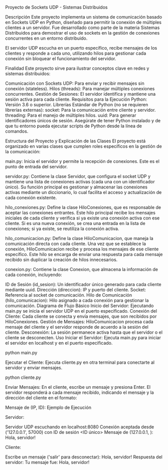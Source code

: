 Proyecto de Sockets UDP - Sistemas Distribuidos

Descripción
Este proyecto implementa un sistema de comunicación basado en Sockets UDP en Python, diseñado para permitir la conexión de múltiples clientes a un servidor. Fue desarrollado como parte de la materia Sistemas Distribuidos para demostrar el uso de sockets en la gestión de conexiones concurrentes en un entorno distribuido.

El servidor UDP escucha en un puerto específico, recibe mensajes de los clientes y responde a cada uno, utilizando hilos para gestionar cada conexión sin bloquear el funcionamiento del servidor.

Finalidad
Este proyecto sirve para ilustrar conceptos clave en redes y sistemas distribuidos:

Comunicación con Sockets UDP: Para enviar y recibir mensajes sin conexión (stateless).
Hilos (threads): Para manejar múltiples conexiones concurrentes.
Gestión de Sesiones: El servidor identifica y mantiene una sesión activa para cada cliente.
Requisitos para la Ejecución
Python: Versión 3.6 o superior.
Librerías Estándar de Python (no se requieren librerías externas):
socket: Para la comunicación entre cliente y servidor.
threading: Para el manejo de múltiples hilos.
uuid: Para generar identificadores únicos de sesión.
Asegúrate de tener Python instalado y de que tu entorno pueda ejecutar scripts de Python desde la línea de comandos.

Estructura del Proyecto y Explicación de las Clases
El proyecto está organizado en varias clases que cumplen roles específicos en la gestión de la comunicación:

main.py: Inicia el servidor y permite la recepción de conexiones. Este es el punto de entrada del servidor.

servidor.py: Contiene la clase Servidor, que configura el socket UDP y mantiene una lista de conexiones activas (cada una con un identificador único). Su función principal es gestionar y almacenar las conexiones activas mediante un diccionario, lo cual facilita el acceso y actualización de cada conexión existente.

hilo_conexiones.py: Define la clase HiloConexiones, que es responsable de aceptar las conexiones entrantes. Este hilo principal recibe los mensajes iniciales de cada cliente y verifica si ya existe una conexión activa con ese cliente. Si es una nueva conexión, se crea una entrada en la lista de conexiones; si ya existe, se reutiliza la conexión activa.

hilo_comunicacion.py: Define la clase HiloComunicacion, que maneja la comunicación directa con cada cliente. Una vez que se establece la conexión, HiloComunicacion recibe y procesa los mensajes de ese cliente específico. Este hilo se encarga de enviar una respuesta para cada mensaje recibido sin duplicar la creación de hilos innecesarios.

conexion.py: Contiene la clase Conexion, que almacena la información de cada conexión, incluyendo:

ID de Sesión (id_sesion): Un identificador único generado para cada cliente mediante uuid.
Dirección (direccion): IP y puerto del cliente.
Socket: Referencia al socket de comunicación.
Hilo de Comunicación (hilo_comunicacion): Hilo asignado a cada conexión para gestionar la comunicación.
Diagrama de Flujo Básico
Inicio del Servidor: Ejecutando main.py se inicia el servidor UDP en el puerto especificado.
Conexión del Cliente: Cada cliente se conecta y envía mensajes, que son recibidos por HiloConexiones.
Gestión de Mensajes: HiloComunicacion procesa cada mensaje del cliente y el servidor responde de acuerdo a la sesión del cliente.
Desconexión: La sesión permanece activa hasta que el servidor o el cliente se desconecten.
Uso
Iniciar el Servidor: Ejecuta main.py para iniciar el servidor en localhost y en el puerto especificado.


python main.py

Ejecutar el Cliente: Ejecuta cliente.py en otra terminal para conectarte al servidor y enviar mensajes.


python cliente.py

Enviar Mensajes: En el cliente, escribe un mensaje y presiona Enter. El servidor responderá a cada mensaje recibido, indicando el mensaje y la dirección del cliente en el formato:

Mensaje de (IP, ID): <contenido del mensaje>
Ejemplo de Ejecución

Servidor:

Servidor UDP escuchando en localhost:8080
Conexión aceptada desde ('127.0.0.1', 57000) con ID de sesión <ID único>
Mensaje de (127.0.0.1, <ID>): Hola, servidor!

Cliente:

Escribe un mensaje ('salir' para desconectar): Hola, servidor!
Respuesta del servidor: Tu mensaje fue: Hola, servidor!
